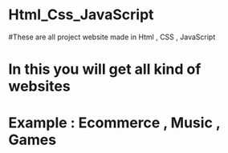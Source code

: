# Html_Css_JavaScript
#These are all project website made in Html , CSS , JavaScript
# In this you will get all kind of websites 
# Example : Ecommerce , Music , Games
